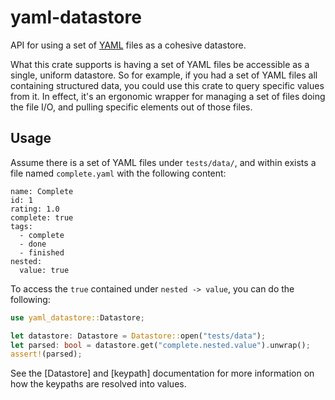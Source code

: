 # yaml-datastore

API for using a set of [YAML][00] files as a cohesive datastore.

What this crate supports is having a set of YAML files be accessible as a single, uniform datastore.
So for example, if you had a set of YAML files all containing structured data, you could use this crate
to query specific values from it. In effect, it's an ergonomic wrapper for managing a set of files
doing the file I/O, and pulling specific elements out of those files.

## Usage

Assume there is a set of YAML files under `tests/data/`, and within exists a file named `complete.yaml`
with the following content:

```
name: Complete
id: 1
rating: 1.0
complete: true
tags:
  - complete
  - done
  - finished
nested:
  value: true
```

To access the `true` contained under `nested -> value`, you can do the following:

```rust
use yaml_datastore::Datastore;

let datastore: Datastore = Datastore::open("tests/data");
let parsed: bool = datastore.get("complete.nested.value").unwrap();
assert!(parsed);
```

See the [Datastore] and [keypath] documentation for more information on how the keypaths are resolved into values.

[00]: https://yaml.org/
